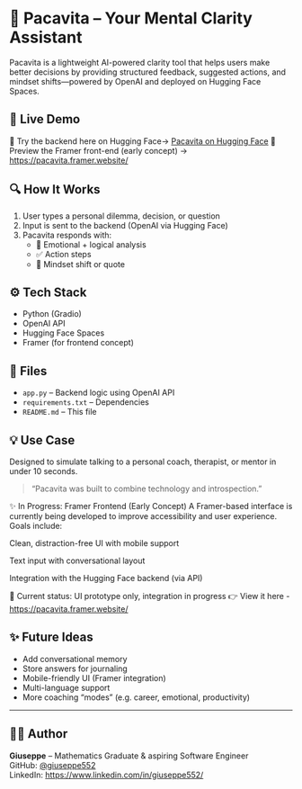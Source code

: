 # 🧠 Pacavita – Your Mental Clarity Assistant

Pacavita is a lightweight AI-powered clarity tool that helps users make better decisions by providing structured feedback, suggested actions, and mindset shifts—powered by OpenAI and deployed on Hugging Face Spaces.

## 🚀 Live Demo

🧪 Try the backend here on Hugging Face→ [Pacavita on Hugging Face](https://huggingface.co/spaces/giuseppe552/pacavita-app)
🎨 Preview the Framer front-end (early concept) →  https://pacavita.framer.website/


## 🔍 How It Works

1. User types a personal dilemma, decision, or question
2. Input is sent to the backend (OpenAI via Hugging Face)
3. Pacavita responds with:
   - 🔎 Emotional + logical analysis
   - ✅ Action steps
   - 💭 Mindset shift or quote

## ⚙️ Tech Stack

- Python (Gradio)
- OpenAI API
- Hugging Face Spaces
- Framer (for frontend concept)

## 📁 Files

- `app.py` – Backend logic using OpenAI API
- `requirements.txt` – Dependencies
- `README.md` – This file

## 💡 Use Case

Designed to simulate talking to a personal coach, therapist, or mentor in under 10 seconds.

> “Pacavita was built to combine technology and introspection.”

✨ In Progress: Framer Frontend (Early Concept)
A Framer-based interface is currently being developed to improve accessibility and user experience.
Goals include:

Clean, distraction-free UI with mobile support

Text input with conversational layout

Integration with the Hugging Face backend (via API)

📍 Current status: UI prototype only, integration in progress
👉 View it here - https://pacavita.framer.website/



## ✨ Future Ideas

- Add conversational memory
- Store answers for journaling
- Mobile-friendly UI (Framer integration)
- Multi-language support
- More coaching “modes” (e.g. career, emotional, productivity)

---

## 🧑‍💻 Author

**Giuseppe** – Mathematics Graduate & aspiring Software Engineer  
GitHub: [@giuseppe552](https://github.com/giuseppe552)  
LinkedIn: https://www.linkedin.com/in/giuseppe552/
